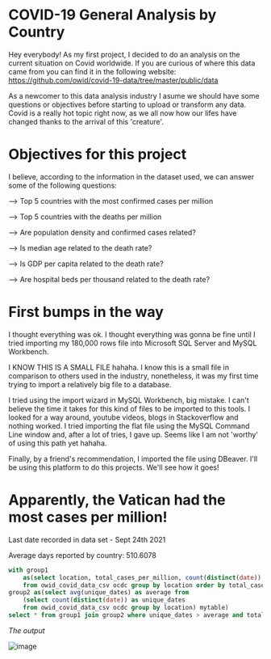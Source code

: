 # COVID-19 General Analysis by Country
Hey everybody! As my first project, I decided to do an analysis on the current situation on Covid worldwide.
If you are curious of where this data came from you can find it in the following website: <https://github.com/owid/covid-19-data/tree/master/public/data>

As a newcomer to this data analysis industry I asume we should have some questions or objectives before starting to upload or transform any data.
Covid is a really hot topic right now, as we all now how our lifes have changed thanks to the arrival of this 'creature'.

# Objectives for this project

I believe, according to the information in the dataset used, we can answer some of the following questions:

--> Top 5 countries with the most confirmed cases per million

--> Top 5 countries with the deaths per million

--> Are population density and confirmed cases related?

--> Is median age related to the death rate?

--> Is GDP per capita related to the death rate?

--> Are hospital beds per thousand related to the death rate?

# First bumps in the way

I thought everything was ok. I thought everything was gonna be fine until I tried importing my 180,000 rows file into Microsoft SQL Server and MySQL Workbench.

I KNOW THIS IS A SMALL FILE hahaha.
I know this is a small file in comparison to others used in the industry, nonetheless, it was my first time trying to import a relatively big file to a database.

I tried using the import wizard in MySQL Workbench, big mistake. I can't believe the time it takes for this kind of files to be imported to this tools.
I looked for a way around, youtube videos, blogs in Stackoverflow and nothing worked.
I tried importing the flat file using the MySQL Command Line window and, after a lot of tries, I gave up.
Seems like I am not 'worthy' of using this path yet hahaha.

Finally, by a friend's recommendation, I imported the file using DBeaver. I'll be using this platform to do this projects. We'll see how it goes!

# Apparently, the Vatican had the most cases per million!

Last date recorded in data set - Sept 24th 2021

Average days reported by country: 510.6078

```sql
with group1
	as(select location, total_cases_per_million, count(distinct(date)) as unique_dates
	from owid_covid_data_csv ocdc group by location order by total_cases_per_million DESC),
group2 as(select avg(unique_dates) as average from
	(select count(distinct(date)) as unique_dates
	from owid_covid_data_csv ocdc group by location) mytable)
select * from group1 join group2 where unique_dates > average and total_cases_per_million is not null;
```

*The output*

![image](https://user-images.githubusercontent.com/88570786/135370442-9cf86a3a-198a-436f-a817-46c5fb4165bc.png)


